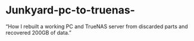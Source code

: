 # Junkyard-pc-to-truenas-
“How I rebuilt a working PC and TrueNAS server from discarded parts and recovered 200GB of data.”
